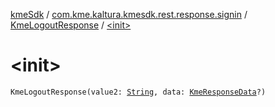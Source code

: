 [kmeSdk](../../index.md) / [com.kme.kaltura.kmesdk.rest.response.signin](../index.md) / [KmeLogoutResponse](index.md) / [&lt;init&gt;](./-init-.md)

# &lt;init&gt;

`KmeLogoutResponse(value2: `[`String`](https://kotlinlang.org/api/latest/jvm/stdlib/kotlin/-string/index.html)`, data: `[`KmeResponseData`](../../com.kme.kaltura.kmesdk.rest.response/-kme-response-data/index.md)`?)`